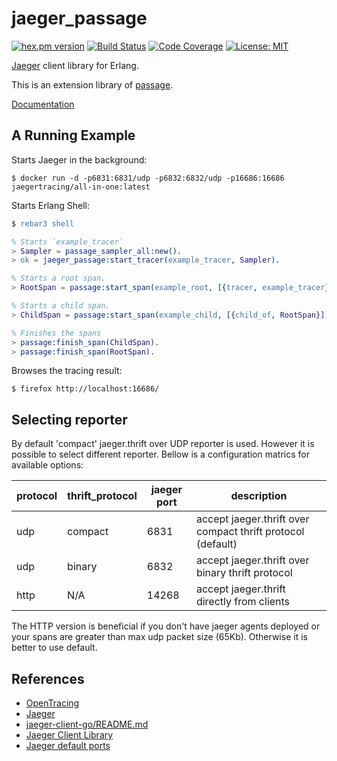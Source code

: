 jaeger_passage
==============

[![hex.pm version](https://img.shields.io/hexpm/v/jaeger_passage.svg)](https://hex.pm/packages/jaeger_passage)
[![Build Status](https://travis-ci.org/sile/jaeger_passage.svg?branch=master)](https://travis-ci.org/sile/jaeger_passage)
[![Code Coverage](https://codecov.io/gh/sile/jaeger_passage/branch/master/graph/badge.svg)](https://codecov.io/gh/sile/jaeger_passage/branch/master)
[![License: MIT](https://img.shields.io/badge/license-MIT-blue.svg)](LICENSE)

[Jaeger](https://uber.github.io/jaeger/) client library for Erlang.

This is an extension library of [passage](https://github.com/sile/passage).

[Documentation](https://hexdocs.pm/jaeger_passage/)

A Running Example
-----------------

Starts Jaeger in the background:

```console
$ docker run -d -p6831:6831/udp -p6832:6832/udp -p16686:16686 jaegertracing/all-in-one:latest
```

Starts Erlang Shell:
```erlang
$ rebar3 shell

% Starts `example_tracer`
> Sampler = passage_sampler_all:new().
> ok = jaeger_passage:start_tracer(example_tracer, Sampler).

% Starts a root span.
> RootSpan = passage:start_span(example_root, [{tracer, example_tracer}]).

% Starts a child span.
> ChildSpan = passage:start_span(example_child, [{child_of, RootSpan}]).

% Finishes the spans
> passage:finish_span(ChildSpan).
> passage:finish_span(RootSpan).
```

Browses the tracing result:
```console
$ firefox http://localhost:16686/
```

Selecting reporter
------------------

By default 'compact' jaeger.thrift over UDP reporter is used. However it is
possible to select different reporter. Bellow is a configuration matrics for
available options:

| protocol | thrift_protocol | jaeger port | description                      |
|----------|-----------------|-------------|----------------------------------|
| udp      | compact         | 6831        | accept jaeger.thrift over compact thrift protocol (default) |
| udp      | binary          | 6832        | accept jaeger.thrift over binary thrift protocol |
| http     | N/A             | 14268       | accept jaeger.thrift directly from clients |

The HTTP version is beneficial if you don't have jaeger agents deployed or your
spans are greater than max udp packet size (65Kb).
Otherwise it is better to use default.

References
-----------

- [OpenTracing](http://opentracing.io/)
- [Jaeger](https://uber.github.io/jaeger/)
- [jaeger-client-go/README.md](https://github.com/jaegertracing/jaeger-client-go/blob/v2.9.0/README.md)
- [Jaeger Client Library](https://github.com/jaegertracing/jaeger/blob/master/docs/client_libraries.md)
- [Jaeger default ports](https://www.jaegertracing.io/docs/1.8/getting-started/)